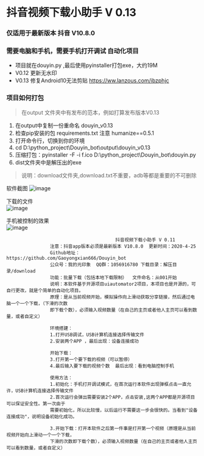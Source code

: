 # 抖音视频下载小助手 V 0.13
### 仅适用于最新版本 抖音 V10.8.0
### 需要电脑和手机，需要手机打开调试  自动化项目   

 * 项目就在douyin.py ,最后使用pyinstaller打包exe，大约19M
 * V0.12 更新无水印   
 * V0.13 修复Android10无法剪贴  https://ww.lanzous.com/ibzphjc  

### 项目如何打包 
> 在output 文件夹中有发布的范本，例如打算发布版本V0.13  
1. 在output中复制一份重命名 douyin_v0.13  
2. 检查pip安装的包 requirements.txt  注意 humanize==0.5.1  
3. 打开命令行，切换到你的环境
4. cd D:\python_project\Douyin_bot\output\douyin_v0.13 
5. 压缩打包：pyinstaller -F -i f.ico D:\python_project\Douyin_bot\douyin.py
6. dist文件夹中是解压出的exe  
> 说明：download文件夹,download.txt不重要，adb等都是重要的不可删除  





 软件截图
 ![image](test/test1.png)

 下载的文件  
 ![image](test/test2.png)
 
 手机被控制的效果  
 ![image](test/test3.gif)

 





                                            抖音视频下载小助手 V 0.11
                    注意：抖音app版本必须是最新版本 V10.8.0  更新时间：2020-4-25
                    Github地址：https://github.com/Gaoyongxian666/Douyin_bot
                    公众号：我的光印象  QQ群：1056916780 下载目录：解压目录/download
                    功能：批量下载（包括本地下载限制）  文件命名：从001开始
                    说明：本软件基于开源项目uiautomator2项目，本项目也是开源的，可自行更改，就是个简单的自动化项目。
                    原理：是从当前视频开始，模拟操作向上滑动获取分享链接，然后通过电脑一个一个下载，（下滑的次数
                    即下载个数），必须输入视频数量（在自己的主页或者他人主页可以看到数量，或者自定义）

                    环境搭建：
                    1.打开USB调试，USB计算机连接选择传输文件 
                    2.安装两个APP ，最后出现：设备连接成功
                    
                    开始下载：
                    3.打开第一个要下载的视频（可以暂停）  
                    4.最后输入要下载的视频个数  最后出现：看到电脑控制手机

                    使用方法：
                    1.初始化：手机打开调试模式，在首次运行本软件出现弹框点击一直允许，USB计算机连接选择传输文件
                    2.首次运行会弹出需要安装2个APP，点击安装,这两个APP都是开源项目可以保证安全性。第一次由于
                    需要初始化，所以比较慢，以后运行不需要这一步会很快的。当看到"设备连接成功"，说明设备初始化成功。
                    
                    3.开始下载：打开本软件之后第一件事是打开第一个视频（原理是从当前视频开始向上滑动一个一个下载，
                    下滑的次数即下载个数），必须输入视频数量（在自己的主页或者他人主页可以看到数量，或者自定义）